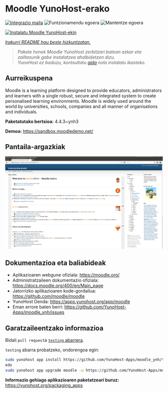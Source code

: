<!--
Ohart ongi: README hau automatikoki sortu da <https://github.com/YunoHost/apps/tree/master/tools/readme_generator>ri esker
EZ editatu eskuz.
-->

# Moodle YunoHost-erako

[![Integrazio maila](https://dash.yunohost.org/integration/moodle.svg)](https://ci-apps.yunohost.org/ci/apps/moodle/) ![Funtzionamendu egoera](https://ci-apps.yunohost.org/ci/badges/moodle.status.svg) ![Mantentze egoera](https://ci-apps.yunohost.org/ci/badges/moodle.maintain.svg)

[![Instalatu Moodle YunoHost-ekin](https://install-app.yunohost.org/install-with-yunohost.svg)](https://install-app.yunohost.org/?app=moodle)

*[Irakurri README hau beste hizkuntzatan.](./ALL_README.md)*

> *Pakete honek Moodle YunoHost zerbitzari batean azkar eta zailtasunik gabe instalatzea ahalbidetzen dizu.*  
> *YunoHost ez baduzu, kontsultatu [gida](https://yunohost.org/install) nola instalatu ikasteko.*

## Aurreikuspena

Moodle is a learning platform designed to provide educators, administrators and learners with a single robust, secure and integrated system to create personalised learning environments. Moodle is widely used around the world by universities, schools, companies and all manner of organisations and individuals.


**Paketatutako bertsioa:** 4.4.3~ynh3

**Demoa:** <https://sandbox.moodledemo.net/>

## Pantaila-argazkiak

![Moodle(r)en pantaila-argazkia](./doc/screenshots/Moodle_2.0_on_Firefox_4.0.png)

## Dokumentazioa eta baliabideak

- Aplikazioaren webgune ofiziala: <https://moodle.org/>
- Administratzaileen dokumentazio ofiziala: <https://docs.moodle.org/400/en/Main_page>
- Jatorrizko aplikazioaren kode-gordailua: <https://github.com/moodle/moodle>
- YunoHost Denda: <https://apps.yunohost.org/app/moodle>
- Eman errore baten berri: <https://github.com/YunoHost-Apps/moodle_ynh/issues>

## Garatzaileentzako informazioa

Bidali `pull request`a [`testing` abarrera](https://github.com/YunoHost-Apps/moodle_ynh/tree/testing).

`testing` abarra probatzeko, ondorengoa egin:

```bash
sudo yunohost app install https://github.com/YunoHost-Apps/moodle_ynh/tree/testing --debug
edo
sudo yunohost app upgrade moodle -u https://github.com/YunoHost-Apps/moodle_ynh/tree/testing --debug
```

**Informazio gehiago aplikazioaren paketatzeari buruz:** <https://yunohost.org/packaging_apps>
